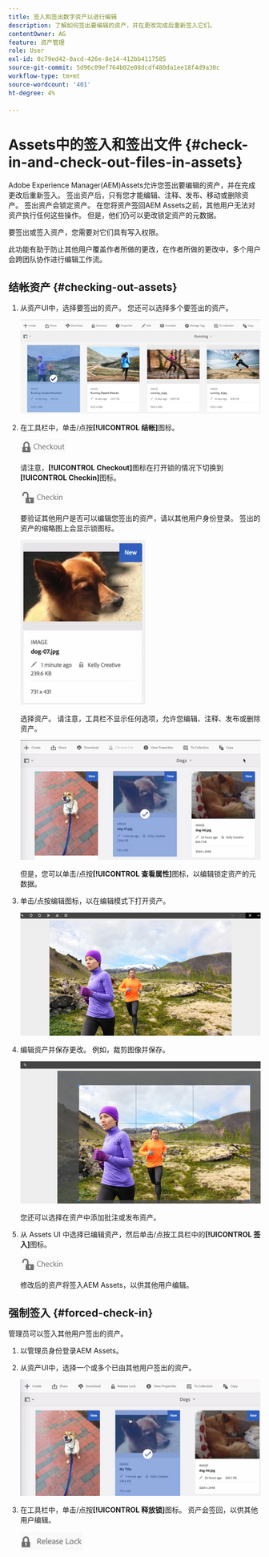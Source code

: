 ```yaml
---
title: 签入和签出数字资产以进行编辑
description: 了解如何签出要编辑的资产，并在更改完成后重新签入它们。
contentOwner: AG
feature: 资产管理
role: User
exl-id: 0c79ed42-0acd-426e-8e14-412bb4117585
source-git-commit: 5d96c09ef764b02e08dcdf480da1ee18f4d9a30c
workflow-type: tm+mt
source-wordcount: '401'
ht-degree: 4%

---
```


# Assets中的签入和签出文件 {#check-in-and-check-out-files-in-assets}

Adobe Experience Manager(AEM)Assets允许您签出要编辑的资产，并在完成更改后重新签入。 签出资产后，只有您才能编辑、注释、发布、移动或删除资产。 签出资产会锁定资产。 在您将资产签回AEM Assets之前，其他用户无法对资产执行任何这些操作。 但是，他们仍可以更改锁定资产的元数据。

要签出或签入资产，您需要对它们具有写入权限。

此功能有助于防止其他用户覆盖作者所做的更改，在作者所做的更改中，多个用户会跨团队协作进行编辑工作流。

## 结帐资产 {#checking-out-assets}

1. 从资产UI中，选择要签出的资产。 您还可以选择多个要签出的资产。

   ![chlimage_1-468](assets/chlimage_1-468.png)

1. 在工具栏中，单击/点按&#x200B;**[!UICONTROL 结帐]**&#x200B;图标。

   ![chlimage_1-469](assets/chlimage_1-469.png)

   请注意，**[!UICONTROL Checkout]**&#x200B;图标在打开锁的情况下切换到&#x200B;**[!UICONTROL Checkin]**&#x200B;图标。

   ![chlimage_1-470](assets/chlimage_1-470.png)

   要验证其他用户是否可以编辑您签出的资产，请以其他用户身份登录。 签出的资产的缩略图上会显示锁图标。

   ![chlimage_1-471](assets/chlimage_1-471.png)

   选择资产。 请注意，工具栏不显示任何选项，允许您编辑、注释、发布或删除资产。

   ![chlimage_1-472](assets/chlimage_1-472.png)

   但是，您可以单击/点按&#x200B;**[!UICONTROL 查看属性]**&#x200B;图标，以编辑锁定资产的元数据。

1. 单击/点按编辑图标，以在编辑模式下打开资产。

   ![chlimage_1-473](assets/chlimage_1-473.png)

1. 编辑资产并保存更改。 例如，裁剪图像并保存。

   ![chlimage_1-474](assets/chlimage_1-474.png)

   您还可以选择在资产中添加批注或发布资产。

1. 从 Assets UI 中选择已编辑资产，然后单击/点按工具栏中的&#x200B;**[!UICONTROL 签入]**&#x200B;图标。

   ![chlimage_1-475](assets/chlimage_1-475.png)

   修改后的资产将签入AEM Assets，以供其他用户编辑。

## 强制签入 {#forced-check-in}

管理员可以签入其他用户签出的资产。

1. 以管理员身份登录AEM Assets。
1. 从资产UI中，选择一个或多个已由其他用户签出的资产。

   ![chlimage_1-476](assets/chlimage_1-476.png)

1. 在工具栏中，单击/点按&#x200B;**[!UICONTROL 释放锁]**&#x200B;图标。 资产会签回，以供其他用户编辑。

   ![chlimage_1-477](assets/chlimage_1-477.png)
